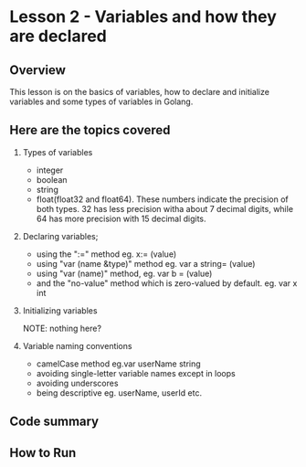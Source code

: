 # Lesson 2 - Variables and how they are declared

## Overview

This lesson is on the basics of variables, how to declare and initialize variables and some types of variables in Golang.


## Here are the topics covered

1. Types of variables
    - integer
    - boolean
    - string
    - float(float32 and float64). These numbers indicate the precision of both types. 32 has less precision witha about 7 decimal digits, while 64 has more precision with 15 decimal digits.

2. Declaring variables;
    - using the ":=" method eg. x:= (value)
    - using "var (name &type)" method eg. var a string= (value)
    - using "var (name)" method, eg. var b = (value)
    - and the "no-value" method which is zero-valued by default. eg. var x int

3. Initializing variables

    NOTE: nothing here?

4. Variable naming conventions
    - camelCase method eg.var userName string
    - avoiding single-letter variable names except in loops
    - avoiding underscores
    - being descriptive eg. userName, userId etc.

## Code summary

## How to Run
